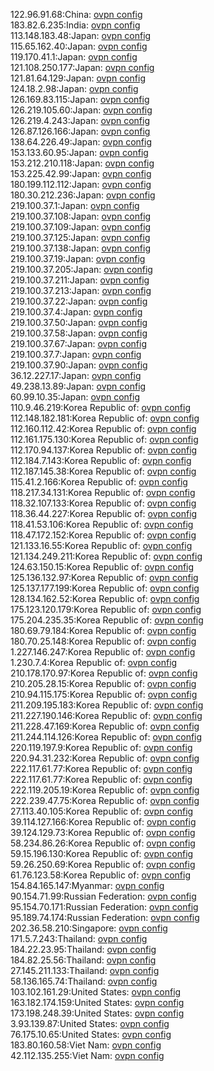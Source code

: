 122.96.91.68:China: [ovpn config](vpn/122_96_91_68.ovpn)  
183.82.6.235:India: [ovpn config](vpn/183_82_6_235.ovpn)  
113.148.183.48:Japan: [ovpn config](vpn/113_148_183_48.ovpn)  
115.65.162.40:Japan: [ovpn config](vpn/115_65_162_40.ovpn)  
119.170.41.1:Japan: [ovpn config](vpn/119_170_41_1.ovpn)  
121.108.250.177:Japan: [ovpn config](vpn/121_108_250_177.ovpn)  
121.81.64.129:Japan: [ovpn config](vpn/121_81_64_129.ovpn)  
124.18.2.98:Japan: [ovpn config](vpn/124_18_2_98.ovpn)  
126.169.83.115:Japan: [ovpn config](vpn/126_169_83_115.ovpn)  
126.219.105.60:Japan: [ovpn config](vpn/126_219_105_60.ovpn)  
126.219.4.243:Japan: [ovpn config](vpn/126_219_4_243.ovpn)  
126.87.126.166:Japan: [ovpn config](vpn/126_87_126_166.ovpn)  
138.64.226.49:Japan: [ovpn config](vpn/138_64_226_49.ovpn)  
153.133.60.95:Japan: [ovpn config](vpn/153_133_60_95.ovpn)  
153.212.210.118:Japan: [ovpn config](vpn/153_212_210_118.ovpn)  
153.225.42.99:Japan: [ovpn config](vpn/153_225_42_99.ovpn)  
180.199.112.112:Japan: [ovpn config](vpn/180_199_112_112.ovpn)  
180.30.212.236:Japan: [ovpn config](vpn/180_30_212_236.ovpn)  
219.100.37.1:Japan: [ovpn config](vpn/219_100_37_1.ovpn)  
219.100.37.108:Japan: [ovpn config](vpn/219_100_37_108.ovpn)  
219.100.37.109:Japan: [ovpn config](vpn/219_100_37_109.ovpn)  
219.100.37.125:Japan: [ovpn config](vpn/219_100_37_125.ovpn)  
219.100.37.138:Japan: [ovpn config](vpn/219_100_37_138.ovpn)  
219.100.37.19:Japan: [ovpn config](vpn/219_100_37_19.ovpn)  
219.100.37.205:Japan: [ovpn config](vpn/219_100_37_205.ovpn)  
219.100.37.211:Japan: [ovpn config](vpn/219_100_37_211.ovpn)  
219.100.37.213:Japan: [ovpn config](vpn/219_100_37_213.ovpn)  
219.100.37.22:Japan: [ovpn config](vpn/219_100_37_22.ovpn)  
219.100.37.4:Japan: [ovpn config](vpn/219_100_37_4.ovpn)  
219.100.37.50:Japan: [ovpn config](vpn/219_100_37_50.ovpn)  
219.100.37.58:Japan: [ovpn config](vpn/219_100_37_58.ovpn)  
219.100.37.67:Japan: [ovpn config](vpn/219_100_37_67.ovpn)  
219.100.37.7:Japan: [ovpn config](vpn/219_100_37_7.ovpn)  
219.100.37.90:Japan: [ovpn config](vpn/219_100_37_90.ovpn)  
36.12.227.17:Japan: [ovpn config](vpn/36_12_227_17.ovpn)  
49.238.13.89:Japan: [ovpn config](vpn/49_238_13_89.ovpn)  
60.99.10.35:Japan: [ovpn config](vpn/60_99_10_35.ovpn)  
110.9.46.219:Korea Republic of: [ovpn config](vpn/110_9_46_219.ovpn)  
112.148.182.181:Korea Republic of: [ovpn config](vpn/112_148_182_181.ovpn)  
112.160.112.42:Korea Republic of: [ovpn config](vpn/112_160_112_42.ovpn)  
112.161.175.130:Korea Republic of: [ovpn config](vpn/112_161_175_130.ovpn)  
112.170.94.137:Korea Republic of: [ovpn config](vpn/112_170_94_137.ovpn)  
112.184.7.143:Korea Republic of: [ovpn config](vpn/112_184_7_143.ovpn)  
112.187.145.38:Korea Republic of: [ovpn config](vpn/112_187_145_38.ovpn)  
115.41.2.166:Korea Republic of: [ovpn config](vpn/115_41_2_166.ovpn)  
118.217.34.131:Korea Republic of: [ovpn config](vpn/118_217_34_131.ovpn)  
118.32.107.133:Korea Republic of: [ovpn config](vpn/118_32_107_133.ovpn)  
118.36.44.227:Korea Republic of: [ovpn config](vpn/118_36_44_227.ovpn)  
118.41.53.106:Korea Republic of: [ovpn config](vpn/118_41_53_106.ovpn)  
118.47.172.152:Korea Republic of: [ovpn config](vpn/118_47_172_152.ovpn)  
121.133.16.55:Korea Republic of: [ovpn config](vpn/121_133_16_55.ovpn)  
121.134.249.211:Korea Republic of: [ovpn config](vpn/121_134_249_211.ovpn)  
124.63.150.15:Korea Republic of: [ovpn config](vpn/124_63_150_15.ovpn)  
125.136.132.97:Korea Republic of: [ovpn config](vpn/125_136_132_97.ovpn)  
125.137.177.199:Korea Republic of: [ovpn config](vpn/125_137_177_199.ovpn)  
128.134.162.52:Korea Republic of: [ovpn config](vpn/128_134_162_52.ovpn)  
175.123.120.179:Korea Republic of: [ovpn config](vpn/175_123_120_179.ovpn)  
175.204.235.35:Korea Republic of: [ovpn config](vpn/175_204_235_35.ovpn)  
180.69.79.184:Korea Republic of: [ovpn config](vpn/180_69_79_184.ovpn)  
180.70.25.148:Korea Republic of: [ovpn config](vpn/180_70_25_148.ovpn)  
1.227.146.247:Korea Republic of: [ovpn config](vpn/1_227_146_247.ovpn)  
1.230.7.4:Korea Republic of: [ovpn config](vpn/1_230_7_4.ovpn)  
210.178.170.97:Korea Republic of: [ovpn config](vpn/210_178_170_97.ovpn)  
210.205.28.15:Korea Republic of: [ovpn config](vpn/210_205_28_15.ovpn)  
210.94.115.175:Korea Republic of: [ovpn config](vpn/210_94_115_175.ovpn)  
211.209.195.183:Korea Republic of: [ovpn config](vpn/211_209_195_183.ovpn)  
211.227.190.146:Korea Republic of: [ovpn config](vpn/211_227_190_146.ovpn)  
211.228.47.169:Korea Republic of: [ovpn config](vpn/211_228_47_169.ovpn)  
211.244.114.126:Korea Republic of: [ovpn config](vpn/211_244_114_126.ovpn)  
220.119.197.9:Korea Republic of: [ovpn config](vpn/220_119_197_9.ovpn)  
220.94.31.232:Korea Republic of: [ovpn config](vpn/220_94_31_232.ovpn)  
222.117.61.77:Korea Republic of: [ovpn config](vpn/222_117_61_77.ovpn)  
222.117.61.77:Korea Republic of: [ovpn config](vpn/222_117_61_77.ovpn)  
222.119.205.19:Korea Republic of: [ovpn config](vpn/222_119_205_19.ovpn)  
222.239.47.75:Korea Republic of: [ovpn config](vpn/222_239_47_75.ovpn)  
27.113.40.105:Korea Republic of: [ovpn config](vpn/27_113_40_105.ovpn)  
39.114.127.166:Korea Republic of: [ovpn config](vpn/39_114_127_166.ovpn)  
39.124.129.73:Korea Republic of: [ovpn config](vpn/39_124_129_73.ovpn)  
58.234.86.26:Korea Republic of: [ovpn config](vpn/58_234_86_26.ovpn)  
59.15.196.130:Korea Republic of: [ovpn config](vpn/59_15_196_130.ovpn)  
59.26.250.69:Korea Republic of: [ovpn config](vpn/59_26_250_69.ovpn)  
61.76.123.58:Korea Republic of: [ovpn config](vpn/61_76_123_58.ovpn)  
154.84.165.147:Myanmar: [ovpn config](vpn/154_84_165_147.ovpn)  
90.154.71.99:Russian Federation: [ovpn config](vpn/90_154_71_99.ovpn)  
95.154.70.171:Russian Federation: [ovpn config](vpn/95_154_70_171.ovpn)  
95.189.74.174:Russian Federation: [ovpn config](vpn/95_189_74_174.ovpn)  
202.36.58.210:Singapore: [ovpn config](vpn/202_36_58_210.ovpn)  
171.5.7.243:Thailand: [ovpn config](vpn/171_5_7_243.ovpn)  
184.22.23.95:Thailand: [ovpn config](vpn/184_22_23_95.ovpn)  
184.82.25.56:Thailand: [ovpn config](vpn/184_82_25_56.ovpn)  
27.145.211.133:Thailand: [ovpn config](vpn/27_145_211_133.ovpn)  
58.136.165.74:Thailand: [ovpn config](vpn/58_136_165_74.ovpn)  
103.102.161.29:United States: [ovpn config](vpn/103_102_161_29.ovpn)  
163.182.174.159:United States: [ovpn config](vpn/163_182_174_159.ovpn)  
173.198.248.39:United States: [ovpn config](vpn/173_198_248_39.ovpn)  
3.93.139.87:United States: [ovpn config](vpn/3_93_139_87.ovpn)  
76.175.10.65:United States: [ovpn config](vpn/76_175_10_65.ovpn)  
183.80.160.58:Viet Nam: [ovpn config](vpn/183_80_160_58.ovpn)  
42.112.135.255:Viet Nam: [ovpn config](vpn/42_112_135_255.ovpn)  
